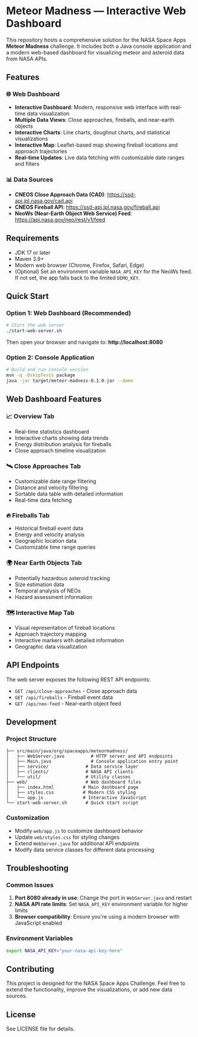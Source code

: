 # Meteor Madness — Interactive Web Dashboard

This repository hosts a comprehensive solution for the NASA Space Apps **Meteor Madness** challenge. It includes both a Java console application and a modern web-based dashboard for visualizing meteor and asteroid data from NASA APIs.

## Features

### 🌐 Web Dashboard
- **Interactive Dashboard**: Modern, responsive web interface with real-time data visualization
- **Multiple Data Views**: Close approaches, fireballs, and near-earth objects
- **Interactive Charts**: Line charts, doughnut charts, and statistical visualizations
- **Interactive Map**: Leaflet-based map showing fireball locations and approach trajectories
- **Real-time Updates**: Live data fetching with customizable date ranges and filters

### 📊 Data Sources
- **CNEOS Close Approach Data (CAD)**: <https://ssd-api.jpl.nasa.gov/cad.api>
- **CNEOS Fireball API**: <https://ssd-api.jpl.nasa.gov/fireball.api>
- **NeoWs (Near-Earth Object Web Service) Feed**: <https://api.nasa.gov/neo/rest/v1/feed>

## Requirements
- JDK 17 or later
- Maven 3.9+
- Modern web browser (Chrome, Firefox, Safari, Edge)
- (Optional) Set an environment variable `NASA_API_KEY` for the NeoWs feed. If not set, the app falls back to the limited `DEMO_KEY`.

## Quick Start

### Option 1: Web Dashboard (Recommended)
```bash
# Start the web server
./start-web-server.sh
```

Then open your browser and navigate to: **http://localhost:8080**

### Option 2: Console Application
```bash
# Build and run console version
mvn -q -DskipTests package
java -jar target/meteor-madness-0.1.0.jar --demo
```

## Web Dashboard Features

### 📈 Overview Tab
- Real-time statistics dashboard
- Interactive charts showing data trends
- Energy distribution analysis for fireballs
- Close approach timeline visualization

### 🛰️ Close Approaches Tab
- Customizable date range filtering
- Distance and velocity filtering
- Sortable data table with detailed information
- Real-time data fetching

### 🔥 Fireballs Tab
- Historical fireball event data
- Energy and velocity analysis
- Geographic location data
- Customizable time range queries

### 🌍 Near Earth Objects Tab
- Potentially hazardous asteroid tracking
- Size estimation data
- Temporal analysis of NEOs
- Hazard assessment information

### 🗺️ Interactive Map Tab
- Visual representation of fireball locations
- Approach trajectory mapping
- Interactive markers with detailed information
- Geographic data visualization

## API Endpoints

The web server exposes the following REST API endpoints:

- `GET /api/close-approaches` - Close approach data
- `GET /api/fireballs` - Fireball event data  
- `GET /api/neo-feed` - Near-earth object feed

## Development

### Project Structure
```
├── src/main/java/org/spaceapps/meteormadness/
│   ├── WebServer.java          # HTTP server and API endpoints
│   ├── Main.java               # Console application entry point
│   ├── service/              # Data service layer
│   ├── clients/              # NASA API clients
│   └── util/                 # Utility classes
├── web/                      # Web dashboard files
│   ├── index.html           # Main dashboard page
│   ├── styles.css           # Modern CSS styling
│   └── app.js               # Interactive JavaScript
└── start-web-server.sh       # Quick start script
```

### Customization
- Modify `web/app.js` to customize dashboard behavior
- Update `web/styles.css` for styling changes
- Extend `WebServer.java` for additional API endpoints
- Modify data service classes for different data processing

## Troubleshooting

### Common Issues
1. **Port 8080 already in use**: Change the port in `WebServer.java` and restart
2. **NASA API rate limits**: Set `NASA_API_KEY` environment variable for higher limits
3. **Browser compatibility**: Ensure you're using a modern browser with JavaScript enabled

### Environment Variables
```bash
export NASA_API_KEY="your-nasa-api-key-here"
```

## Contributing

This project is designed for the NASA Space Apps Challenge. Feel free to extend the functionality, improve the visualizations, or add new data sources.

## License

See LICENSE file for details.
